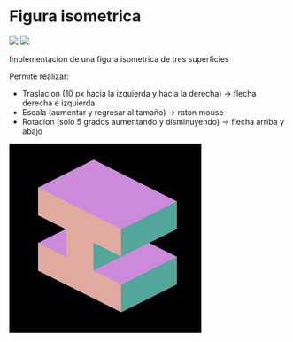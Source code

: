 # Figura isometrica
![](https://img.shields.io/badge/Code-Python-informational?style=flat&logo=python&logoColor=yellow&color=4b8bbe)
![](https://img.shields.io/badge/Lib-Pygame-informational?style=flat&logo=python&logoColor=yellow&color=4b8bbe)

Implementacion de una figura isometrica de tres superficies

Permite realizar:
- Traslacion (10 px hacia la izquierda y hacia la derecha) -> flecha derecha e izquierda
- Escala (aumentar y regresar al tamaño) -> raton mouse
- Rotacion (solo 5 grados aumentando y disminuyendo) -> flecha arriba y abajo

![figura](https://github.com/Valentina17varela/Universidad-Tecnologica-de-Pereira/blob/main/proyecto_isometricos/imagen_2022-06-04_152013312.png)
